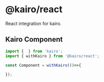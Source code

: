 # @kairo/react

React integration for kairo.

## Kairo Component

```ts
import {  } from 'kairo';
import { withKairo } from '@kairo/react';

const Component = withKairo(()=>{
    
});
```